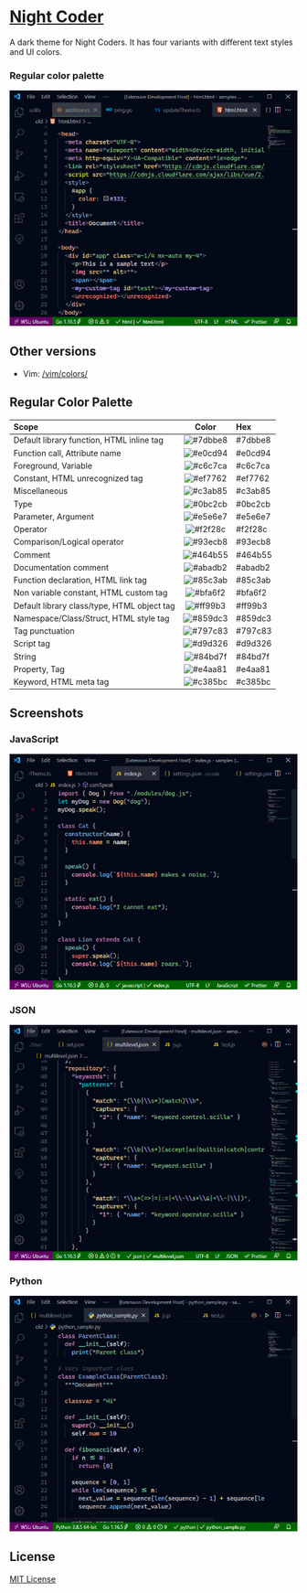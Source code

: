 # [Night Coder](https://marketplace.visualstudio.com/items?itemName=a5hk.night-coder)

A dark theme for Night Coders. It has four variants with different text styles and UI colors.

### Regular color palette

![html](screenshot/html.png)

## Other versions

- Vim: [/vim/colors/](/vim/colors/)

## Regular Color Palette

| Scope | Color | Hex |
|:------|:-----:|:----|
|Default library function, HTML inline tag|![#7dbbe8](https://via.placeholder.com/23/7dbbe8/?text=+)|#7dbbe8|
|Function call, Attribute name|![#e0cd94](https://via.placeholder.com/23/e0cd94/?text=+)|#e0cd94|
|Foreground, Variable|![#c6c7ca](https://via.placeholder.com/23/c6c7ca/?text=+)|#c6c7ca|
|Constant, HTML unrecognized tag|![#ef7762](https://via.placeholder.com/23/ef7762/?text=+)|#ef7762|
|Miscellaneous|![#c3ab85](https://via.placeholder.com/23/c3ab85/?text=+)|#c3ab85|
|Type|![#0bc2cb](https://via.placeholder.com/23/0bc2cb/?text=+)|#0bc2cb|
|Parameter, Argument|![#e5e6e7](https://via.placeholder.com/23/e5e6e7/?text=+)|#e5e6e7|
|Operator|![#f2f28c](https://via.placeholder.com/23/f2f28c/?text=+)|#f2f28c|
|Comparison/Logical operator|![#93ecb8](https://via.placeholder.com/23/93ecb8/?text=+)|#93ecb8|
|Comment|![#464b55](https://via.placeholder.com/23/464b55/?text=+)|#464b55|
|Documentation comment|![#abadb2](https://via.placeholder.com/23/abadb2/?text=+)|#abadb2|
|Function declaration, HTML link tag|![#85c3ab](https://via.placeholder.com/23/85c3ab/?text=+)|#85c3ab|
|Non variable constant, HTML custom tag|![#bfa6f2](https://via.placeholder.com/23/bfa6f2/?text=+)|#bfa6f2|
|Default library class/type, HTML object tag|![#ff99b3](https://via.placeholder.com/23/ff99b3/?text=+)|#ff99b3|
|Namespace/Class/Struct, HTML style tag|![#859dc3](https://via.placeholder.com/23/859dc3/?text=+)|#859dc3|
|Tag punctuation|![#797c83](https://via.placeholder.com/23/797c83/?text=+)|#797c83|
|Script tag|![#d9d326](https://via.placeholder.com/23/d9d326/?text=+)|#d9d326|
|String|![#84bd7f](https://via.placeholder.com/23/84bd7f/?text=+)|#84bd7f|
|Property, Tag |![#e4aa81](https://via.placeholder.com/23/e4aa81/?text=+)|#e4aa81|
|Keyword, HTML meta tag|![#c385bc](https://via.placeholder.com/23/c385bc/?text=+)|#c385bc|

## Screenshots

### JavaScript

![javascript](screenshot/javascript.png)

### JSON

![javascript](screenshot/json.png)

### Python

![python](screenshot/python.png)

## License

[MIT License](LICENSE)
